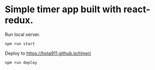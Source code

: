 # Simple timer app built with react-redux.

Run local server.

```
npm run start
```

Deploy to https://hota911.github.io/timer/

```
npm run deploy
```
